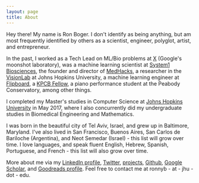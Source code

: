 ```yaml
---
layout: page
title: About
---
```


Hey there! My name is Ron Boger. I don't identify as being anything, but am most frequently identified by others as a scientist, engineer, polyglot, artist, and entrepreneur.

In the past, I worked as a Tech Lead on ML/Bio problems at [X](https://x.company) (Google's moonshot laboratory), was a machine learning scientist at [System1 Biosciences](https://system1.bio), the founder and director of [MedHacks](http://medhacks.org), a researcher in the [VisionLab](http://vision.jhu.edu) at Johns Hopkins University, a machine learning engineer at [Flipboard](http://about.flipboard.com), a [KPCB Fellow](http://kpcbfellows.com), a piano performance student at the Peabody Conservatory, among other things.

I completed my Master's studies in Computer Science at [Johns Hopkins University](http://jhu.edu) in May 2017, where I also concurrently did my undergraduate studies in Biomedical Engineering and Mathematics.

I was born in the beautiful city of Tel Aviv, Israel, and grew up in Baltimore, Maryland. I've also lived in San Francisco, Buenos Aires, San Carlos de Bariloche (Argentina), and Neot Semedar (Israel) - this list will grow over time. I love languages, and speak fluent English, Hebrew, Spanish, Portuguese, and French - this list will also grow over time.

More about me via my [LinkedIn profile](http://www.linkedin.com/in/ronboger), [Twitter](https://twitter.com/ronboger), [projects](/projects), [Github](https://github.com/ronboger/), [Google Scholar](https://scholar.google.com/citations?hl=en&user=qU-JFvMAAAAJ&view_op=list_works&gmla=AJsN-F72Q1LWWriD4HTIOwQYufVuVzVkKjCc_eu10egh8sp8oFvXdpGHbt_cgXUyKtZ-6z7j-tzsdUp66oWilIWrI8YJwqfp1Tnz6e6fC0iwICQdiIvGWoA), and [Goodreads profile](https://www.goodreads.com/user/show/69825193-ron-boger). Feel free to contact me at ronnyb - at - jhu - dot - edu.

<!-- On the side, I'm really interested in the below areas - if they're things you like to chat about, drop me a line! -->

<!-- ## Timeline, for context: -->
<!-- - 1995: Born in Tel Aviv, Israel. -->
<!-- - 1998: First moved to Baltimore, MD. -->
<!-- - 2001: Initial plans to move back permanently to Tel Aviv were delayed, but "only temporarily". -->
<!-- - 2003: Started playing the piano, received first lesson as my 8th birthday present. -->
<!-- - 2004: Last of Israeli friends in my neighborhood in Baltimore returned to Israel.  -->
<!-- - 2007: Expanded musical ability to guitar and singing. -->
<!-- - 2009: In high school, worked as a neuroscience researcher at the Kennedy Krieger Institute at Johns Hopkins Hospital. Realized I wanted to combine sciences and technology to try to make change at the worldwide level. Previously wanted to be a neurosurgeon.
- 2012: Taught myself chess, reached 1500 rating within 3 months, won a few tournaments.
- 2013: Accepted offer of admission to the Biomedical Engineering program at Johns Hopkins University, chosen over returning to Israel to join the army. Graduated as valedictorian of high school (for whatever that's worth...), started freshman year at JHU. Became a US citizen.
- 2014: Wanted to drop out of JHU, ended up taking 2x a regular course load. Went to CES and took an interest in computer science and programming computers. Decided to start MedHacks and started to learn to lead. Took first graduate level course, in computer vision.
- 2015: Made it to the crazy world of Silicon Valley. Pulled off the first MedHacks. Accepted into Masters program for Computer Science at JHU. Did lots of musical theater.  -->
<!-- On the darker side, was fired as a RA mid-semester and lived on couches of friends, effectively homeless, for the remainder of the year. -->
<!-- - 2016: Lived on Kibbutz Neot Semedar for a month. Started reading voraciously. Began MS program in Computer Science, and later research in the Vision and Learning Lab at JHU. Returned to San Francisco as a KPCB Fellow. Accepted to piano study at Peabody Conservatory.
- 2017: Graduated MS and BS in May 2017. Began practicing Vipassana meditation seriously. Lived a good portion of the year in Argentina, became fluent in Argentinian Spanish.  -->
<!-- - 2018: Also became an advanced Brazilian Portuguese speaker and in general found a love for language.  -->
